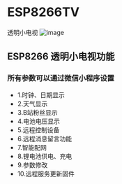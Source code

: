 # ESP8266TV
透明小电视
![image](https://user-images.githubusercontent.com/65395051/114113852-3904a980-9912-11eb-9f74-fa144fbed7a3.png)
## ESP8266  透明小电视功能
### 所有参数可以通过微信小程序设置
* 1.时钟、日期显示
* 2.天气显示
* 3.B站粉丝显示
* 4.电池电压显示
* 5.远程控制设备
* 6.远程消息留言功能
* 7.智能配网
* 8.锂电池供电、充电
* 9.参数修改
* 10.远程服务更新固件
